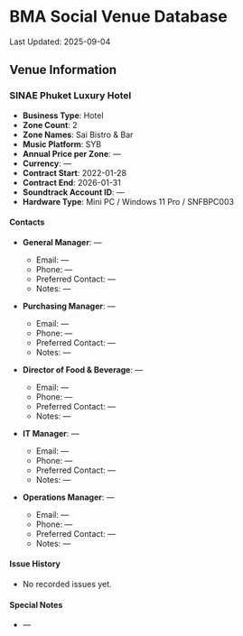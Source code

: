 # BMA Social Venue Database

Last Updated: 2025-09-04

## Venue Information

### SINAE Phuket Luxury Hotel
- **Business Type**: Hotel
- **Zone Count**: 2
- **Zone Names**: Sai Bistro & Bar
- **Music Platform**: SYB
- **Annual Price per Zone**: —
- **Currency**: —
- **Contract Start**: 2022-01-28
- **Contract End**: 2026-01-31
- **Soundtrack Account ID**: —
- **Hardware Type**: Mini PC / Windows 11 Pro / SNFBPC003

#### Contacts
- **General Manager**: —
  - Email: —
  - Phone: —
  - Preferred Contact: —
  - Notes: —

- **Purchasing Manager**: —
  - Email: —
  - Phone: —
  - Preferred Contact: —
  - Notes: —

- **Director of Food & Beverage**: —
  - Email: —
  - Phone: —
  - Preferred Contact: —
  - Notes: —

- **IT Manager**: —
  - Email: —
  - Phone: —
  - Preferred Contact: —
  - Notes: —

- **Operations Manager**: —
  - Email: —
  - Phone: —
  - Preferred Contact: —
  - Notes: —

#### Issue History
- No recorded issues yet.

#### Special Notes
- —
